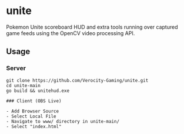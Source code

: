 # unite
Pokemon Unite scoreboard HUD and extra tools running over captured game feeds using the OpenCV video processing API.

## Usage

### Server
```
git clone https://github.com/Verocity-Gaming/unite.git
cd unite-main
go build && unitehud.exe

### Client (OBS Live)

- Add Browser Source
- Select Local File
- Navigate to www/ directory in unite-main/
- Select "index.html"
